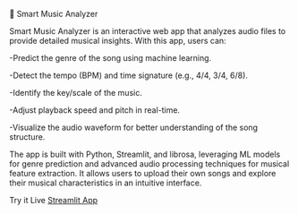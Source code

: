 🎵 Smart Music Analyzer

Smart Music Analyzer is an interactive web app that analyzes audio files to provide detailed musical insights. With this app, users can:

-Predict the genre of the song using machine learning.

-Detect the tempo (BPM) and time signature (e.g., 4/4, 3/4, 6/8).

-Identify the key/scale of the music.

-Adjust playback speed and pitch in real-time.

-Visualize the audio waveform for better understanding of the song structure.

The app is built with Python, Streamlit, and librosa, leveraging ML models for genre prediction and advanced audio processing techniques for musical feature extraction. It allows users to upload their own songs and explore their musical characteristics in an intuitive interface.

 Try it Live
[Streamlit App](https://smart-music-analyzer-j5cx5wueyeqgq4hswvrsyk.streamlit.app/)

